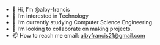 - 👋 Hi, I’m @alby-francis
- 👀 I’m interested in Technology
- 🌱 I’m currently studying Computer Science Engineering.
- 💞️ I’m looking to collaborate on making projects.
- 📫 How to reach me email: albyfrancis21@gmail.com

<!---
alby-francis/alby-francis is a ✨ special ✨ repository because its `README.md` (this file) appears on your GitHub profile.
You can click the Preview link to take a look at your changes.
--->
